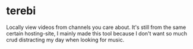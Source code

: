 # terebi
Locally view videos from channels you care about. 
It's still from the same certain hosting-site,
I mainly made this tool because I don't want so much crud distracting my day when looking for music.
